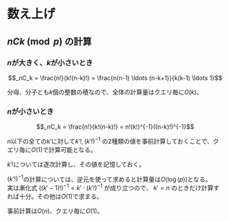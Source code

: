 # 数え上げ

## $nCk \pmod{p}$ の計算

### $n$が大きく、$k$が小さいとき

$$_nC_k = \frac{n!}{k!(n-k)!} = \frac{n(n-1) \ldots (n-k+1)}{k(k-1) \ldots 1}$$

分母、分子とも$k$個の整数の積なので、全体の計算量はクエリ毎に$O(k)$。


### $n$が小さいとき

$$_nC_k = \frac{n!}{k!(n-k)!} = n!(k!)^{-1}((n-k)!)^{-1}$$

$n$以下の全ての$k'$に対して$k'!, (k'!)^{-1}$ の2種類の値を事前計算しておくことで、クエリ毎に$O(1)$で計算可能となる。

$k'!$については逐次計算し、その値を記憶しておく。

$(k'!)^{-1}$の計算については、逆元を使って求めると計算量は$O(\log(p))$となる。  
実は漸化式 $((k'-1)!)^{-1} = k' \cdot (k'!)^{-1}$ が成り立つので、 $k'=n$ のときだけ計算すれば十分。その他は$O(1)$で求まる。

事前計算は$O(n)$、クエリ毎に$O(1)$。
